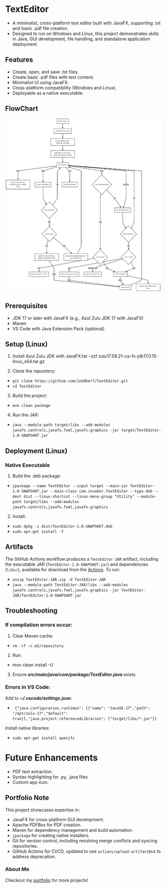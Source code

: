 # TextEditor
* A minimalist, cross-platform text editor built with JavaFX, supporting .txt and basic .pdf file creation. 
* Designed to run on Windows and Linux, this project demonstrates skills in Java, GUI development, file handling, and standalone application deployment.


## Features
* Create, open, and save .txt files.
*  Create basic .pdf files with text content.
*  Minimalist UI using JavaFX.
*  Cross-platform compatibility (Windows and Linux).
*  Deployable as a native executable.

## FlowChart
![Text Editor Flowchart](screenshots/flowchart.png)

## Prerequisites

* JDK 17 or later with JavaFX (e.g., Azul Zulu JDK 17 with JavaFX)
* Maven
* VS Code with Java Extension Pack (optional)

## Setup (Linux)

1) Install Azul Zulu JDK with JavaFX:tar -xzf zulu17.58.21-ca-fx-jdk17.0.15-linux_x64.tar.gz

2) Clone the repository:
* `git clone https://github.com/1nV0ker7/TextEditor.git`
* `cd TextEditor`


3) Build the project:
* `mvn clean package`


4) Run the JAR:
* `java --module-path target/libs --add-modules javafx.controls,javafx.fxml,javafx.graphics -jar target/TextEditor-1.0-SNAPSHOT.jar`



## Deployment (Linux)
### Native Executable ##

1) Build the .deb package:
* `jpackage --name TextEditor --input target --main-jar TextEditor-1.0-SNAPSHOT.jar --main-class com.invoker.TextEditor --type deb --dest dist --linux-shortcut --linux-menu-group "Utility" --module-path target/libs --add-modules javafx.controls,javafx.fxml,javafx.graphics`

2) Install:
* `sudo dpkg -i dist/TextEditor-1.0-SNAPSHOT.deb`
* `sudo apt-get install -f`

## Artifacts
The GitHub Actions workflow produces a `TextEditor-JAR` artifact, including the executable JAR (`TextEditor-1.0-SNAPSHOT.jar`) and dependencies (`libs/`), available for download from the [Actions](https://github.com/1nV0ker7/TextEditor/actions). To run:


* `unzip TextEditor-JAR.zip -d TextEditor-JAR`
* `java --module-path TextEditor-JAR/libs --add-modules javafx.controls,javafx.fxml,javafx.graphics -jar TextEditor-JAR/TextEditor-1.0-SNAPSHOT.jar`

## Troubleshooting

### If compilation errors occur:
1. Clear Maven cache: 
  * `rm -rf ~/.m2/repository`
2.  Run:
  * mvn clean install -U
3. Ensure _**src/main/java/com/package/TextEditor.java**_ exists.


### Errors in VS Code:
Add to **_~/.vscode/settings.json_**:
 * ` {"java.configuration.runtimes": [{"name": "JavaSE-17","path": "/opt/zulu-17","default": true}],"java.project.referencedLibraries": ["target/libs/*.jar"]}`


Install native libraries: 
* `sudo apt-get install openjfx`

# Future Enhancements

*  PDF text extraction.
*  Syntax highlighting for .py, .java files.
*  Custom app icon.

## Portfolio Note
This project showcases expertise in:
- JavaFX for cross-platform GUI development.
- Apache PDFBox for PDF creation.
- Maven for dependency management and build automation.
- `jpackage` for creating native installers.
- Git for version control, including resolving merge conflicts and syncing repositories.
- GitHub Actions for CI/CD, updated to use `actions/upload-artifact@v4` to address deprecation.

### About Me
Checkout my [portfolio](https://1nv0ker7.github.io/Invoker.github.io/) for more projects!
